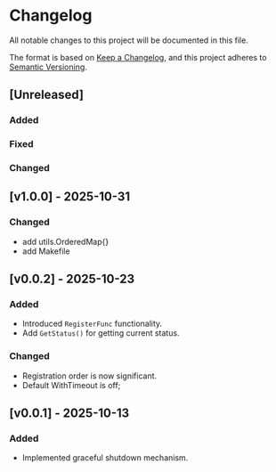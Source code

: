 # Changelog
All notable changes to this project will be documented in this file.

The format is based on [Keep a Changelog](https://keepachangelog.com/en/1.1.0/),
and this project adheres to [Semantic Versioning](https://semver.org/spec/v2.0.0.html).

## [Unreleased]
### Added
### Fixed
### Changed

## [v1.0.0] - 2025-10-31
### Changed
- add utils.OrderedMap{}
- add Makefile

## [v0.0.2] - 2025-10-23
### Added
- Introduced `RegisterFunc` functionality.
- Add `GetStatus()` for getting current status.
### Changed
- Registration order is now significant.
- Default WithTimeout is off;


## [v0.0.1] - 2025-10-13
### Added
- Implemented graceful shutdown mechanism.